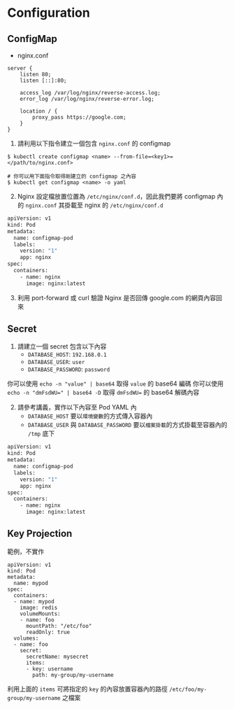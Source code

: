 # Configuration

## ConfigMap

* nginx.conf

```
server {
    listen 80;
    listen [::]:80;

    access_log /var/log/nginx/reverse-access.log;
    error_log /var/log/nginx/reverse-error.log;

    location / {
        proxy_pass https://google.com;
    }
}
```

1. 請利用以下指令建立一個包含 `nginx.conf` 的 configmap

```
$ kubectl create configmap <name> --from-file=<key1>=</path/to/nginx.conf>

# 你可以用下面指令取得剛建立的 configmap 之內容
$ kubectl get configmap <name> -o yaml
```

2. Nginx 設定檔放置位置為 `/etc/nginx/conf.d`，因此我們要將 configmap 內的 `nginx.conf` 其掛載至 nginx 的 `/etc/nginx/conf.d`

```bash
apiVersion: v1
kind: Pod
metadata:
  name: configmap-pod
  labels:
    version: "1"
    app: nginx
spec:
  containers:
    - name: nginx
      image: nginx:latest
```

3. 利用 port-forward 或 curl 驗證 Nginx 是否回傳 google.com 的網頁內容回來

## Secret

1. 請建立一個 secret 包含以下內容
   * `DATABASE_HOST`: `192.168.0.1`
   * `DATABASE_USER`: `user`
   * `DATABASE_PASSWORD`: `password`

你可以使用 `echo -n "value" | base64` 取得 `value` 的 base64 編碼
你可以使用 `echo -n "dmFsdWU=" | base64 -D` 取得 `dmFsdWU=` 的 base64 解碼內容

2. 請參考講義，實作以下內容至 Pod YAML 內
    * `DATABASE_HOST` 要以`環境變數`的方式傳入容器內
    * `DATABASE_USER` 與 `DATABASE_PASSWORD` 要以`檔案掛載`的方式掛載至容器內的 `/tmp` 底下

```bash
apiVersion: v1
kind: Pod
metadata:
  name: configmap-pod
  labels:
    version: "1"
    app: nginx
spec:
  containers:
    - name: nginx
      image: nginx:latest
```

## Key Projection

範例，不實作

```
apiVersion: v1
kind: Pod
metadata:
  name: mypod
spec:
  containers:
  - name: mypod
    image: redis
    volumeMounts:
    - name: foo
      mountPath: "/etc/foo"
      readOnly: true
  volumes:
  - name: foo
    secret:
      secretName: mysecret
      items:
      - key: username
        path: my-group/my-username
```

利用上面的 `items` 可將指定的 `key` 的內容放置容器內的路徑 `/etc/foo/my-group/my-username` 之檔案
